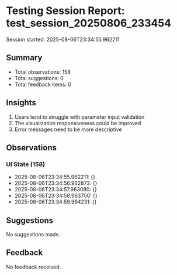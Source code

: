 # Testing Session Report: test_session_20250806_233454

Session started: 2025-08-06T23:34:55.962211

## Summary

- Total observations: 158
- Total suggestions: 0
- Total feedback items: 0

## Insights

1. Users tend to struggle with parameter input validation
2. The visualization responsiveness could be improved
3. Error messages need to be more descriptive

## Observations

### Ui State (158)

- 2025-08-06T23:34:55.962211: {}
- 2025-08-06T23:34:56.962873: {}
- 2025-08-06T23:34:57.963080: {}
- 2025-08-06T23:34:58.963700: {}
- 2025-08-06T23:34:59.964231: {}

## Suggestions

No suggestions made.

## Feedback

No feedback received.


